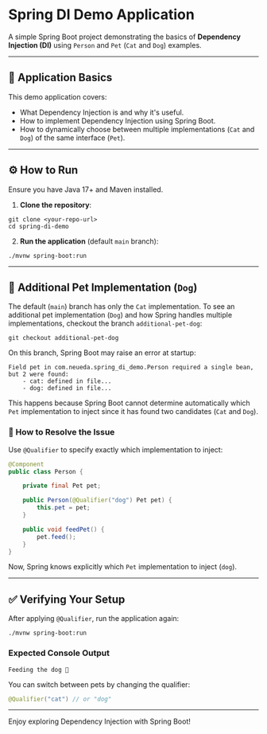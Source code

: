 # Spring DI Demo Application

A simple Spring Boot project demonstrating the basics of **Dependency Injection (DI)** using `Person` and `Pet` (`Cat` and `Dog`) examples.

---

## 🚀 Application Basics

This demo application covers:

- What Dependency Injection is and why it's useful.
- How to implement Dependency Injection using Spring Boot.
- How to dynamically choose between multiple implementations (`Cat` and `Dog`) of the same interface (`Pet`).

---

## ⚙️ How to Run

Ensure you have Java 17+ and Maven installed.

1. **Clone the repository**:
```shell
git clone <your-repo-url>
cd spring-di-demo
```

2. **Run the application** (default `main` branch):
```shell
./mvnw spring-boot:run
```

---

## 🐶 Additional Pet Implementation (`Dog`)

The default (`main`) branch has only the `Cat` implementation. To see an additional pet implementation (`Dog`) and how Spring handles multiple implementations, checkout the branch `additional-pet-dog`:

```shell
git checkout additional-pet-dog
```

On this branch, Spring Boot may raise an error at startup:

```
Field pet in com.neueda.spring_di_demo.Person required a single bean, but 2 were found:
	- cat: defined in file...
	- dog: defined in file...
```

This happens because Spring Boot cannot determine automatically which `Pet` implementation to inject since it has found two candidates (`Cat` and `Dog`).

### 🎯 How to Resolve the Issue

Use `@Qualifier` to specify exactly which implementation to inject:

```java
@Component
public class Person {

    private final Pet pet;

    public Person(@Qualifier("dog") Pet pet) {
        this.pet = pet;
    }

    public void feedPet() {
        pet.feed();
    }
}
```

Now, Spring knows explicitly which `Pet` implementation to inject (`dog`).

---

## ✅ Verifying Your Setup

After applying `@Qualifier`, run the application again:

```shell
./mvnw spring-boot:run
```

### Expected Console Output

```
Feeding the dog 🐶
```

You can switch between pets by changing the qualifier:

```java
@Qualifier("cat") // or "dog"
```

---

Enjoy exploring Dependency Injection with Spring Boot!